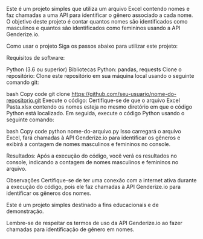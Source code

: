 Este é um projeto simples que utiliza um arquivo Excel contendo nomes e faz chamadas a uma API para identificar o gênero associado a cada nome. O objetivo deste projeto é contar quantos nomes são identificados como masculinos e quantos são identificados como femininos usando a API Genderize.io.

Como usar o projeto
Siga os passos abaixo para utilizar este projeto:

Requisitos de software:

Python (3.6 ou superior)
Bibliotecas Python: pandas, requests
Clone o repositório:
Clone este repositório em sua máquina local usando o seguinte comando git:

bash
Copy code
git clone https://github.com/seu-usuario/nome-do-repositorio.git
Execute o código:
Certifique-se de que o arquivo Excel Pasta.xlsx contendo os nomes esteja no mesmo diretório em que o código Python está localizado. Em seguida, execute o código Python usando o seguinte comando:

bash
Copy code
python nome-do-arquivo.py
Isso carregará o arquivo Excel, fará chamadas à API Genderize.io para identificar os gêneros e exibirá a contagem de nomes masculinos e femininos no console.

Resultados:
Após a execução do código, você verá os resultados no console, indicando a contagem de nomes masculinos e femininos no arquivo.

Observações
Certifique-se de ter uma conexão com a internet ativa durante a execução do código, pois ele faz chamadas à API Genderize.io para identificar os gêneros dos nomes.

Este é um projeto simples destinado a fins educacionais e de demonstração.

Lembre-se de respeitar os termos de uso da API Genderize.io ao fazer chamadas para identificação de gênero em nomes.
